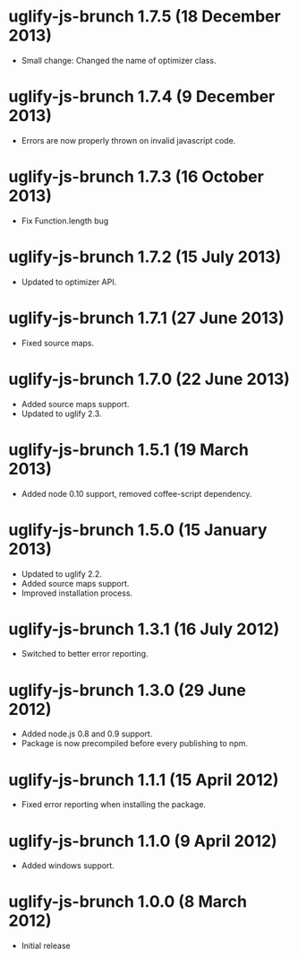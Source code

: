 # uglify-js-brunch 1.7.5 (18 December 2013)
* Small change: Changed the name of optimizer class.

# uglify-js-brunch 1.7.4 (9 December 2013)
* Errors are now properly thrown on invalid javascript code.

# uglify-js-brunch 1.7.3 (16 October 2013)
* Fix Function.length bug

# uglify-js-brunch 1.7.2 (15 July 2013)
* Updated to optimizer API.

# uglify-js-brunch 1.7.1 (27 June 2013)
* Fixed source maps.

# uglify-js-brunch 1.7.0 (22 June 2013)
* Added source maps support.
* Updated to uglify 2.3.

# uglify-js-brunch 1.5.1 (19 March 2013)
* Added node 0.10 support, removed coffee-script dependency.

# uglify-js-brunch 1.5.0 (15 January 2013)
* Updated to uglify 2.2.
* Added source maps support.
* Improved installation process.

# uglify-js-brunch 1.3.1 (16 July 2012)
* Switched to better error reporting.

# uglify-js-brunch 1.3.0 (29 June 2012)
* Added node.js 0.8 and 0.9 support.
* Package is now precompiled before every publishing to npm.

# uglify-js-brunch 1.1.1 (15 April 2012)
* Fixed error reporting when installing the package.

# uglify-js-brunch 1.1.0 (9 April 2012)
* Added windows support.

# uglify-js-brunch 1.0.0 (8 March 2012)
* Initial release
